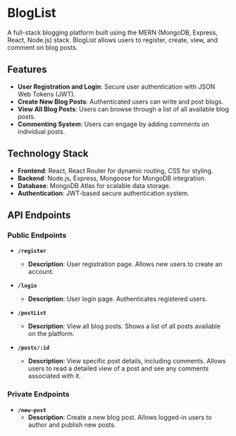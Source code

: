 # BlogList

A full-stack blogging platform built using the MERN (MongoDB, Express, React, Node.js) stack. BlogList allows users to register, create, view, and comment on blog posts.

## Features

- **User Registration and Login**: Secure user authentication with JSON Web Tokens (JWT).
- **Create New Blog Posts**: Authenticated users can write and post blogs.
- **View All Blog Posts**: Users can browse through a list of all available blog posts.
- **Commenting System**: Users can engage by adding comments on individual posts.

## Technology Stack

- **Frontend**: React, React Router for dynamic routing, CSS for styling.
- **Backend**: Node.js, Express, Mongoose for MongoDB integration.
- **Database**: MongoDB Atlas for scalable data storage.
- **Authentication**: JWT-based secure authentication system.

## API Endpoints

### Public Endpoints

- **`/register`**
  - **Description**: User registration page. Allows new users to create an account.

- **`/login`**
  - **Description**: User login page. Authenticates registered users.

- **`/postList`**
  - **Description**: View all blog posts. Shows a list of all posts available on the platform.

- **`/posts/:id`**
  - **Description**: View specific post details, including comments. Allows users to read a detailed view of a post and see any comments associated with it.


### Private Endpoints

- **`/new-post`**
  - **Description**: Create a new blog post. Allows logged-in users to author and publish new posts.

